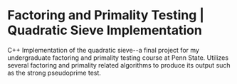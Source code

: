 # Factoring and Primality Testing | Quadratic Sieve Implementation

C++ Implementation of the quadratic sieve--a final project for my undergraduate factoring and primality testing course at Penn State. 
Utilizes several factoring and primality related algorithms to produce its output such as the strong pseudoprime test.
